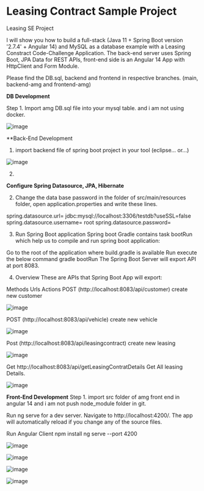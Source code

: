 # Leasing Contract Sample Project
Leasing SE Project 

I will show you how to build a full-stack (Java 11 + Spring Boot version '2.7.4' + Angular 14) and MySQL as a database example with a Leasing Constract Code-Challenge
Application. The back-end server uses Spring Boot, JPA Data for REST APIs, front-end side is an Angular 14 App with HttpClient and Form Module. 

Please find the DB.sql, backend and frontend in respective branches. (main, backend-amg and frontend-amg)

**DB Development**

Step 1. Import amg DB.sql file into your mysql table. and i am not using docker.

![image](https://user-images.githubusercontent.com/9589710/200413769-d5ac9b24-9a36-4da0-86eb-9d892012aa9e.png)


**Back-End Development 


1. import backend file of spring boot project in your tool (eclipse... or...)

![image](https://user-images.githubusercontent.com/9589710/200411523-a4ca3428-0c52-47c8-acac-d00510e783ba.png)

2.


**Configure Spring Datasource, JPA, Hibernate** 

2. Change the data base password in the folder of src/main/resources folder, open application.properties and write these lines.

spring.datasource.url= jdbc:mysql://localhost:3306/testdb?useSSL=false
spring.datasource.username= root
spring.datasource.password= 

3. Run Spring Boot application
Spring boot Gradle contains task bootRun which help us to compile and run spring boot application:

Go to the root of the application where build.gradle is available
Run execute the below command gradle bootRun
The Spring Boot Server will export API at port 8083.

4. Overview
These are APIs that Spring Boot App will export:

Methods	Urls	Actions
POST	(http://localhost:8083/api/customer)	create new customer

![image](https://user-images.githubusercontent.com/9589710/200412541-18a1a5c0-7048-4b48-b826-175c18d89f16.png)

POST	(http://localhost:8083/api/vehicle)	create new vehicle

![image](https://user-images.githubusercontent.com/9589710/200412662-40d2233f-493e-4d66-9a9e-09a73d12d495.png)

Post (http://localhost:8083/api/leasingcontract)	create new leasing 

![image](https://user-images.githubusercontent.com/9589710/200412819-217b5fcf-5c74-4306-b160-4d5d6046c48e.png)

Get http://localhost:8083/api/getLeasingContratDetails Get All leasing Details.

![image](https://user-images.githubusercontent.com/9589710/200413093-a3506c55-4695-4da3-866c-128a7013772a.png)


**Front-End Development**
Step 1. import src folder of amg front end in angular 14 and i am not push node_module folder in git. 

Run ng serve for a dev server. Navigate to http://localhost:4200/. The app will automatically reload if you change any of the source files.

Run Angular Client
npm install
ng serve --port 4200



![image](https://user-images.githubusercontent.com/9589710/200413890-d205fd2e-f1aa-4526-9b3f-f7ccb71fb946.png)


![image](https://user-images.githubusercontent.com/9589710/200413962-52fd48df-72b6-4942-95b2-0547506a3750.png)

![image](https://user-images.githubusercontent.com/9589710/200414043-b1f44e66-f302-4f8e-b985-df33e185eb56.png)


![image](https://user-images.githubusercontent.com/9589710/200414142-18acb4b4-7fac-47d3-913a-1606b6885c9f.png)





